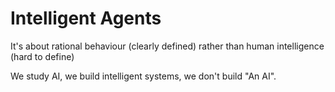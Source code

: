 # Intelligent Agents

It's about rational behaviour (clearly defined) rather than human intelligence (hard to define)

We study AI, we build intelligent systems, we don't build "An AI".
